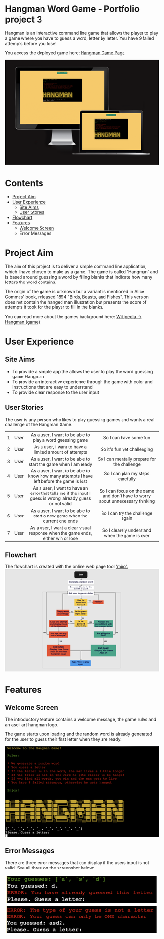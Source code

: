 # Hangman Word Game - Portfolio project 3

Hangman is an interactive command line game that allows the player to play a game where you have to guess a word, letter by letter. You have 9 failed attempts before you lose!

You access the deployed game here: <a href="https://hangmanpp3.herokuapp.com/" target="_blank">Hangman Game Page</a>

![IMAGE ALT TEXT HERE](../docs/screenshots/responsive.png)

# Contents
- [Project Aim](#project-aim)
- [User Experience](#user-experience)
    - [Site Aims](#site-aims)
    - [User Stories](#user-stories)
- [Flowchart](#flowchart)
- [Features](#features)
    - [Welcome Screen](#welcome-screen)
    - [Error Messages](#error-messages)

# Project Aim

The aim of this project is to deliver a simple  command line application, which I have chosen to make as a game. The game is called 'Hangman' and is based around guessing a word by filling blanks that indicate how many letters the word contains.

The origin of the game is unknown but a variant is mentioned in Alice Gommes' book, released 1894 "Birds, Beasts, and Fishes". This version does not contain the hanged man illustration but presents the score of attempts it took for the player to fill in the blanks.

You can read more about the games background here: <a href="https://en.wikipedia.org/wiki/Hangman_(game)" target="_blank">Wikipedia -> Hangman (game)</a>

# User Experience

## Site Aims

* To provide a simple app the allows the user to play the word guessing game Hangman
* To provide an interactive experience through the game with color and instructions that are easy to understand
* To provide clear response to the user input

## User Stories

The user is any person who likes to play guessing games and wants a real challenge of the Hangman Game.

|  |  |  |   |
|-----------------|:-------------|:---------------:|:---------------:|
| 1 | User | As a user, I want to be able to play a word guessing game | So I can have some fun|
| 2 | User | As a user, I want to have a limited amount of attempts| So it's fun yet challenging |
| 3 | User | As a user, I want to be able to start the game when I am ready | So I can mentally prepare for the challenge |
| 4 | User | As a user, I want to be able to know how many attempts I have left before the game is lost | So I can plan my steps carefully|
| 5 | User | As a user, I want to have an error that tells me if the input I guess is wrong, already guess or not valid | So I can focus on the game and don't have to worry about unnecessary thinking|
| 6 | User | As a user, I want to be able to start a new game when the current one ends | So I can try the challenge again|
| 7 | User | As a user, I want a clear visual response when the game ends, either win or lose | So I clearely understand when the game is over|

## Flowchart

The flowchart is created with the online web page tool <a href="https://miro.com/">'miro'.</a>
![IMAGE ALT TEXT HERE](../docs/screenshots/flowchart.png)

# Features

## Welcome Screen
The introductory feature contains a welcome message, the game rules and an ascii art hangman logo.

The game starts upon loading and the random word is already generated for the user to guess their first letter when they are ready.

![IMAGE ALT TEXT HERE](../docs/screenshots/welcome_feature.png)

## Error Messages

There are three error messages that can display if the users input is not valid. See all three on the screenshot below:

![IMAGE ALT TEXT HERE](../docs/screenshots/error_messages.png)